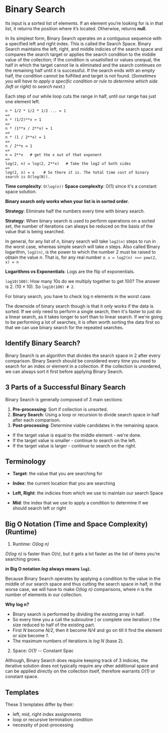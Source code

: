 # Binary Search

Its input is a sorted list of elements. If an element you’re looking for is in that list, it returns the position where it’s located. Otherwise, returns **null**.

In its simplest form, Binary Search operates on a contiguous sequence with a specified left and right index. This is called the Search Space. Binary Search maintains the left, right, and middle indicies of the search space and compares the search target or applies the search condition to the middle value of the collection; if the condition is unsatisfied or values unequal, the half in which the target cannot lie is eliminated and the search continues on the remaining half until it is successful. If the search ends with an empty half, the condition cannot be fulfilled and target is not found. (_Sometimes you will have to apply a specific condition or rule to determine which side (left or right) to search next._)

Each step of our while loop cuts the range in half, until our range has just one element left.

```
n * 1/2 * 1/2 * 1/2 ... = 1
=>
n * (1/2)**x = 1
=>
n * (1**x / 2**x) = 1
=>
n * (1 / 2**x) = 1
=>
n / 2**x = 1
=>
n = 2**x   # get the x out of that exponent
=>
log(2, n) = log(2, 2**x)   # Take the log2 of both sides
=>
log(2, n) = x    # So there it is. The total time cost of binary search is O(log(N)).
```

**Time complexity**: `O(log(n))`
**Space complexity**: O(1) since it's a constant space solution.

**Binary search only works when your list is in sorted order.**

**Strategy**: Eliminate half the numbers every time with binary search.

**Strategy**: When binary search is used to perform operations on a sorted set, the number of iterations can always be reduced on the basis of the value that is being searched.

In general, for any list of _n_, binary search will take `log2(n)` steps to run in the worst case, whereas simple search will take _n_ steps. Also called Binary logarithm, `log2(n)`, is the power to which the number 2 must be raised to obtain the value _n_. That is, for any real number _x_. `x = log2(n) <=> pow(2, x) = n`

**Logarithms vs Exponentials**: Logs are the flip of exponentials.

`log10(100)`: How many 10s do we multiply together to get 100?
The answer is 2. (10 × 10). So `log10(100) # 2`.

For binary search, you have to check log _n_ elements in the worst case.

The downside of binary search though is that it only works if the data is sorted. If we only need to perform a single search, then it's faster to just do a linear search, as it takes longer to sort than to linear search. If we're going to be performing a lot of searches, it is often worth sorting the data first so that we can use binary search for the repeated searches.

## Identify Binary Search?

Binary Search is an algorithm that divides the search space in 2 after every comparison. Binary Search should be considered every time you need to search for an index or element in a collection. If the collection is unordered, we can always sort it first before applying Binary Search.

## 3 Parts of a Successful Binary Search

Binary Search is generally composed of 3 main sections:

1. **Pre-processing**: Sort if collection is unsorted.
2. **Binary Search**: Using a loop or recursion to divide search space in half after each comparison.
3. **Post-processing**: Determine viable candidates in the remaining space.

-   If the target value is equal to the middle element - we're done.
-   If the target value is smaller - continue to search on the left.
-   If the target value is larger - continue to search on the right.

## Terminology

-   **Target**: the value that you are searching for

-   **Index**: the current location that you are searching

-   **Left, Right**: the indicies from which we use to maintain our search Space

-   **Mid**: the index that we use to apply a condition to determine if we should search left or right

## Big O Notation (Time and Space Complexity) (Runtime)

1. Runtime: _O(log n)_

_O(log n)_ is faster than _O(n)_, but it gets a lot faster as the list of items you’re searching grows.

**in Big O notation _log_ always means `log2`.**

Because Binary Search operates by applying a condition to the value in the middle of our search space and thus cutting the search space in half, in the worse case, we will have to make _O(log n)_ comparisons, where _n_ is the number of elements in our collection.

**Why log n?**

-   Binary search is performed by dividing the existing array in half.
-   So every time you a call the subroutine ( or complete one iteration ) the size reduced to half of the existing part.
-   First _N_ become _N/2_, then it become _N/4_ and go on till it find the element or size become _1_.
-   The maximum numbers of iterations is _log N_ (base 2).

2. Space: _O(1)_ -- Constant Spac

Although, Binary Search does require keeping track of 3 indicies, the iterative solution does not typically require any other additional space and can be applied directly on the collection itself, therefore warrants _O(1)_ or constant space.

## Templates

These 3 templates differ by their:

-   left, mid, right index assignments
-   loop or recursive termination condition
-   necessity of post-processing
